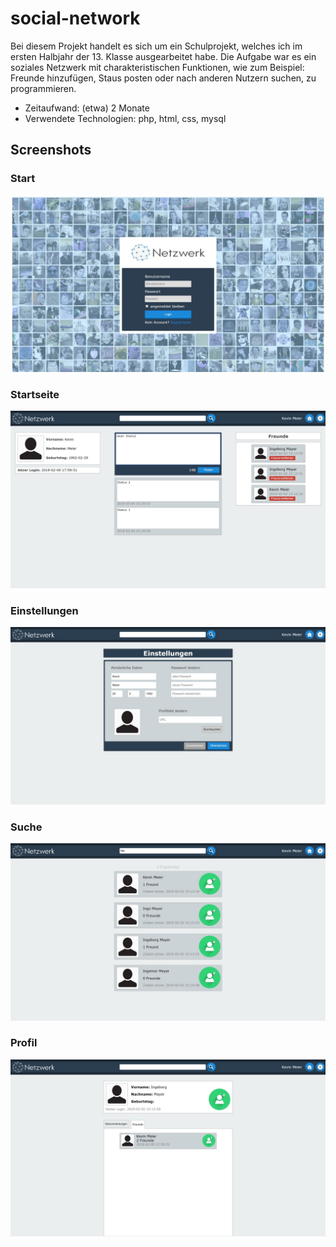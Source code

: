 # social-network

Bei diesem Projekt handelt es sich um ein Schulprojekt, welches ich im ersten Halbjahr der 13. Klasse ausgearbeitet habe. Die Aufgabe war es ein soziales Netzwerk mit charakteristischen Funktionen, wie zum Beispiel: Freunde hinzufügen, Staus posten oder nach anderen Nutzern suchen, zu programmieren.  

- Zeitaufwand: (etwa) 2 Monate
- Verwendete Technologien: php, html, css, mysql

## Screenshots

### Start
![start](/misc/start.jpg)

### Startseite
![startseite](/misc/startseite.jpg)

### Einstellungen
![einstellungen](/misc/einstellungen.jpg)

### Suche
![suche](/misc/suche.jpg)

### Profil
![profil](/misc/profil.jpg)
